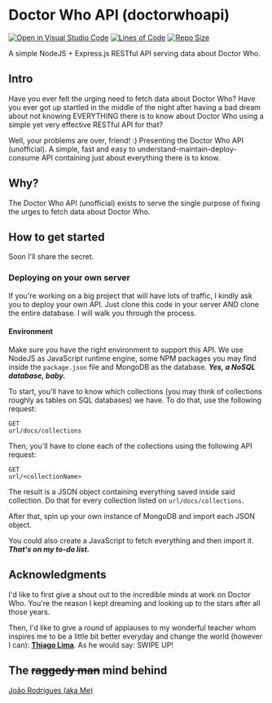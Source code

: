 # Doctor Who API (doctorwhoapi)
[![Open in Visual Studio Code](https://open.vscode.dev/badges/open-in-vscode.svg)](https://open.vscode.dev/joaodath/doctorwhoapi)
[![Lines of Code](https://img.shields.io/tokei/lines/github/joaodath/doctorwhoapi)](https://img.shields.io/tokei/lines/github/joaodath/doctorwhoapi)
[![Repo Size](https://img.shields.io/github/repo-size/joaodath/doctorwhoapi)](https://img.shields.io/github/repo-size/joaodath/doctorwhoapi)


A simple NodeJS + Express.js RESTful API serving data about Doctor Who.

## Intro

Have you ever felt the urging need to fetch data about Doctor Who? Have you 
ever got up startled in the middle of the night after having a bad dream 
about not knowing EVERYTHING there is to know about Doctor Who using a simple 
yet very effective RESTful API for that?

Well, your problems are over, friend! :) 
Presenting the Doctor Who API (unofficial). A simple, fast and easy to 
understand-maintain-deploy-consume API containing just about everything 
there is to know.

## Why?
The Doctor Who API (unofficial) exists to serve the single purpose of fixing 
the urges to fetch data about Doctor Who. 

## How to get started
Soon I'll share the secret.

### Deploying on your own server
If you're working on a big project that will have lots of traffic, I kindly ask
you to deploy your own API. Just clone this code in your server AND clone the
entire database. I will walk you through the process.

#### Environment
Make sure you have the right environment to support this API. We use NodeJS as
JavaScript runtime engine, some NPM packages you may find inside the `package.json` file and MongoDB as the database. _**Yes, a NoSQL database, baby.**_

To start, you'll have to know which collections (you may think of collections roughly as tables on SQL databases) we have. To do that, use the following request:

```
GET
url/docs/collections
```

Then, you'll have to clone each of the collections using the following API request:

```
GET
url/<collectionName>
```

The result is a JSON object containing everything saved inside said collection. Do that for every collection listed on `url/docs/collections`. 

After that, spin up your own instance of MongoDB and import each JSON object.

You could also create a JavaScript to fetch everything and then import it. **_That's on my to-do list._**

## Acknowledgments
I'd like to first give a shout out to the incredible minds at work on 
Doctor Who. You're the reason I kept dreaming and looking up to the stars 
after all those years.

Then, I'd like to give a round of applauses to my wonderful teacher whom 
inspires me to be a little bit better everyday and change the world 
(however I can): **[Thiago Lima](https://github.com/codethi)**. 
As he would say: SWIPE UP! 


## The ~~raggedy man~~ mind behind
[João Rodrigues (aka Me)](https://github.com/joaodath)
